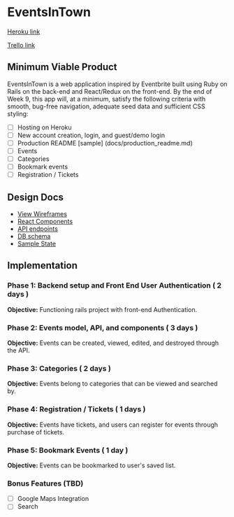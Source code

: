 # EventsInTown

[Heroku link][heroku]

[Trello link][trello]

[heroku]: hhttps://eventsintown.herokuapp.com/
[trello]: https://trello.com/b/u5HBViFs/eventsintown

## Minimum Viable Product

EventsInTown is a web application inspired by Eventbrite built using Ruby on Rails on the back-end and React/Redux on the front-end. By the end of Week 9, this app will, at a minimum, satisfy the following criteria with smooth, bug-free navigation, adequate seed data and sufficient CSS styling:

- [ ] Hosting on Heroku
- [ ] New account creation, login, and guest/demo login
- [ ] Production README [sample] (docs/production_readme.md)
- [ ] Events
- [ ] Categories
- [ ] Bookmark events
- [ ] Registration / Tickets

## Design Docs
* [View Wireframes][wireframes]
* [React Components][components]
* [API endpoints][api-endpoints]
* [DB schema][schema]
* [Sample State][sample-state]

[wireframes]: wireframes
[components]: component-hierarchy.md
[sample-state]: sample-state.md
[api-endpoints]: api-endpoints.md
[schema]: schema.md

## Implementation

### Phase 1: Backend setup and Front End User Authentication ( 2 days )

**Objective:** Functioning rails project with front-end Authentication.

### Phase 2: Events model, API, and components ( 3 days )

**Objective:** Events can be created, viewed, edited, and destroyed through the API.

### Phase 3: Categories ( 2 days )

**Objective:** Events belong to categories that can be viewed and searched by.

### Phase 4: Registration / Tickets ( 1 days )

**Objective:** Events have tickets, and users can register for events through purchase of tickets.

### Phase 5: Bookmark Events ( 1 day )

**Objective:** Events can be bookmarked to user's saved list.

### Bonus Features (TBD)
- [ ] Google Maps Integration
- [ ] Search
